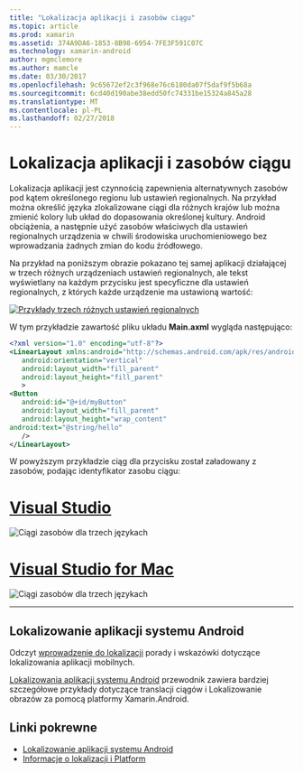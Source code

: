 ```yaml
---
title: "Lokalizacja aplikacji i zasobów ciągu"
ms.topic: article
ms.prod: xamarin
ms.assetid: 374A9DA6-1853-8B98-6954-7FE3F591C07C
ms.technology: xamarin-android
author: mgmclemore
ms.author: mamcle
ms.date: 03/30/2017
ms.openlocfilehash: 9c65672ef2c3f968e76c6180da07f5daf9f5b68a
ms.sourcegitcommit: 6cd40d190abe38edd50fc74331be15324a845a28
ms.translationtype: MT
ms.contentlocale: pl-PL
ms.lasthandoff: 02/27/2018
---
```

# <a name="application-localization-and-string-resources"></a>Lokalizacja aplikacji i zasobów ciągu

Lokalizacja aplikacji jest czynnością zapewnienia alternatywnych zasobów pod kątem określonego regionu lub ustawień regionalnych. Na przykład można określić języka zlokalizowane ciągi dla różnych krajów lub można zmienić kolory lub układ do dopasowania określonej kultury. Android obciążenia, a następnie użyć zasobów właściwych dla ustawień regionalnych urządzenia w chwili środowiska uruchomieniowego bez wprowadzania żadnych zmian do kodu źródłowego.

Na przykład na poniższym obrazie pokazano tej samej aplikacji działającej w trzech różnych urządzeniach ustawień regionalnych, ale tekst wyświetlany na każdym przycisku jest specyficzne dla ustawień regionalnych, z których każde urządzenie ma ustawioną wartość:

[![Przykłady trzech różnych ustawień regionalnych](application-localization-images/01-click-me-sml.png)](application-localization-images/01-click-me.png)

W tym przykładzie zawartość pliku układu **Main.axml** wygląda następująco:

```xml
<?xml version="1.0" encoding="utf-8"?>
<LinearLayout xmlns:android="http://schemas.android.com/apk/res/android"
   android:orientation="vertical"
   android:layout_width="fill_parent"
   android:layout_height="fill_parent"
   >
<Button  
   android:id="@+id/myButton"
   android:layout_width="fill_parent"
   android:layout_height="wrap_content"
android:text="@string/hello"
   />
</LinearLayout>
```

W powyższym przykładzie ciąg dla przycisku został załadowany z zasobów, podając identyfikator zasobu ciągu:

# <a name="visual-studiotabvswin"></a>[Visual Studio](#tab/vswin)

![Ciągi zasobów dla trzech językach](application-localization-images/02-resource-strings-vs.png)
 
# <a name="visual-studio-for-mactabvsmac"></a>[Visual Studio for Mac](#tab/vsmac)

![Ciągi zasobów dla trzech językach](application-localization-images/02-resource-strings-xs.png)
 
-----
 
## <a name="localizing-android-apps"></a>Lokalizowanie aplikacji systemu Android

Odczyt [wprowadzenie do lokalizacji](~/cross-platform/app-fundamentals/localization.md) porady i wskazówki dotyczące lokalizowania aplikacji mobilnych.

[Lokalizowania aplikacji systemu Android](~/android/app-fundamentals/localization.md) przewodnik zawiera bardziej szczegółowe przykłady dotyczące translacji ciągów i Lokalizowanie obrazów za pomocą platformy Xamarin.Android.



## <a name="related-links"></a>Linki pokrewne

- [Lokalizowanie aplikacji systemu Android](~/android/app-fundamentals/localization.md)
- [Informacje o lokalizacji i Platform](~/cross-platform/app-fundamentals/localization.md)
